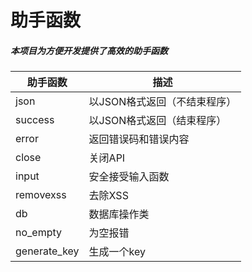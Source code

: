 # 助手函数
##### 本项目为方便开发提供了高效的助手函数

| 助手函数 | 描述 |
| ------------ | ------------ |
| json  | 以JSON格式返回（不结束程序）  |
| success  | 以JSON格式返回（结束程序）  |
| error  | 返回错误码和错误内容  |
| close  | 关闭API  |
| input  | 安全接受输入函数  |
| removexss  | 去除XSS  |
| db  | 数据库操作类  |
| no_empty  | 为空报错  |
| generate_key  | 生成一个key  |



